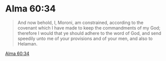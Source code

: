 # Alma 60:34

> And now behold, I, Moroni, am constrained, according to the covenant which I have made to keep the commandments of my God; therefore I would that ye should adhere to the word of God, and send speedily unto me of your provisions and of your men, and also to Helaman.

[Alma 60:34](https://www.churchofjesuschrist.org/study/scriptures/bofm/alma/60?lang=eng&id=p34#p34)


